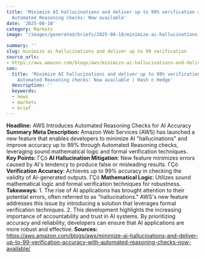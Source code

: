 ```yaml
---
title: 'Minimize AI hallucinations and deliver up to 99% verification accuracy with
  Automated Reasoning checks: Now available'
date: '2025-08-18'
category: Markets
image: "/images/generated/briefs/2025-08-18/minimize-ai-hallucinations-and-deliver-up-to-99-verification.svg"

summary: ''
slug: minimize ai hallucinations and deliver up to 99 verification
source_urls:
- https://aws.amazon.com/blogs/aws/minimize-ai-hallucinations-and-deliver-up-to-99-verification-accuracy-with-automated-reasoning-checks-now-available/
seo:
  title: 'Minimize AI hallucinations and deliver up to 99% verification accuracy with
    Automated Reasoning checks: Now available | Hash n Hedge'
  description: ''
  keywords:
  - news
  - markets
  - brief
---
```


**Headline:**  AWS Introduces Automated Reasoning Checks for AI Accuracy  **Summary Meta Description:** Amazon Web Services (AWS) has launched a new feature that enables developers to minimize AI "hallucinations" and improve accuracy up to 99% through Automated Reasoning checks, leveraging sound mathematical logic and formal verification techniques.  **Key Points:**  ΓÇó **AI Hallucination Mitigation**: New feature minimizes errors caused by AI's tendency to produce false or misleading results. ΓÇó **Verification Accuracy**: Achieves up to 99% accuracy in checking the validity of AI-generated outputs. ΓÇó **Mathematical Logic**: Utilizes sound mathematical logic and formal verification techniques for robustness.  **Takeaways:**  1. The rise of AI applications has brought attention to their potential errors, often referred to as "hallucinations." AWS's new feature addresses this issue by introducing a solution that leverages formal verification techniques. 2. This development highlights the increasing importance of accountability and trust in AI systems. By prioritizing accuracy and reliability, developers can ensure that AI applications are more robust and effective.  **Sources:** https://aws.amazon.com/blogs/aws/minimize-ai-hallucinations-and-deliver-up-to-99-verification-accuracy-with-automated-reasoning-checks-now-available/ 
